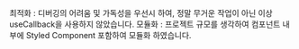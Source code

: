 최적화 : 디버깅의 어려움 및 가독성을 우선시 하여, 정말 무거운 작업이 아닌 이상 useCallback을 사용하지 않았습니다.
모듈화 : 프로젝트 규모를 생각하여 컴포넌트 내부에 Styled Component 포함하여 모듈화 하였습니다.
